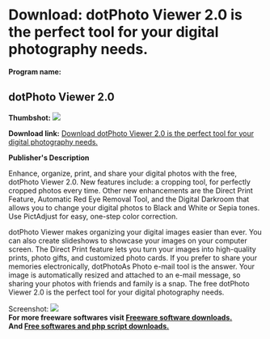 # Download: dotPhoto Viewer 2.0 is the perfect tool for your digital photography needs.

**Program name:**

## dotPhoto Viewer 2.0

  
**Thumbshot:** ![](http://www.freewarefiles.com/screenshot/dpviewer_md.gif)   
  
**Download link:** [Download dotPhoto Viewer 2.0 is the perfect tool for your digital photography needs.](http://freesoftwares.boysofts.com/DotPhoto-Viewer_program_7621.html)  
  


**Publisher's Description**  
  


Enhance, organize, print, and share your digital photos with the free, dotPhoto Viewer 2.0. New features include: a cropping tool, for perfectly cropped photos every time. Other new enhancements are the Direct Print Feature, Automatic Red Eye Removal Tool, and the Digital Darkroom that allows you to change your digital photos to Black and White or Sepia tones. Use PictAdjust for easy, one-step color correction. 

dotPhoto Viewer makes organizing your digital images easier than ever. You can also create slideshows to showcase your images on your computer screen. The Direct Print feature lets you turn your images into high-quality prints, photo gifts, and customized photo cards. If you prefer to share your memories electronically, dotPhotoAs Photo e-mail tool is the answer. Your image is automatically resized and attached to an e-mail message, so sharing your photos with friends and family is a snap. The free dotPhoto Viewer 2.0 is the perfect tool for your digital photography needs.

  
  
Screenshot: ![](http://www.freewarefiles.com/screenshot/dpviewer.gif)   
**For more freeware softwares visit [Freeware software downloads.](http://freesoftwares.boysofts.com/)**   
**And [Free softwares and php script downloads.](http://www.boysofts.com/)**
